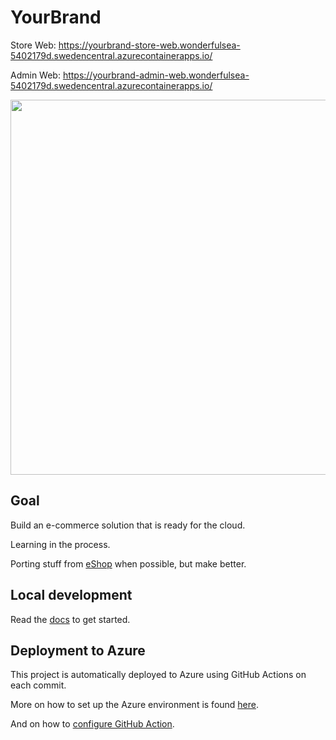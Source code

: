 # YourBrand

Store Web: https://yourbrand-store-web.wonderfulsea-5402179d.swedencentral.azurecontainerapps.io/

Admin Web: https://yourbrand-admin-web.wonderfulsea-5402179d.swedencentral.azurecontainerapps.io/

<img src="screenshot.png" height="600" />

## Goal

Build an e-commerce solution that is ready for the cloud.

Learning in the process.

Porting stuff from [eShop](https://github.com/marinasundstrom/eShop) when possible, but make better.

## Local development

Read the [docs](docs/local-development.md) to get started.

## Deployment to Azure

This project is automatically deployed to Azure using GitHub Actions on each commit.

More on how to set up the Azure environment is found [here](docs/azure/set-up-environment.md).

And on how to [configure GitHub Action](docs/github/actions.md).
